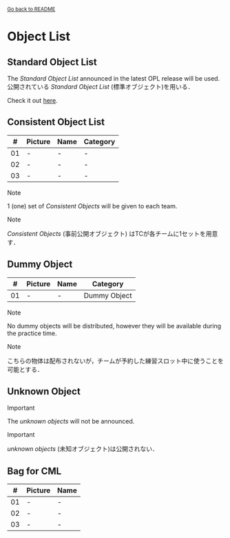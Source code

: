 <sub>[Go back to README](../../../README_en.md)</sub>

# Object List

## Standard Object List

The *Standard Object List* announced in the latest OPL release will be used. \
公開されている *Standard Object List* (標準オブジェクト)を用いる．

Check it out [here](https://github.com/RoboCupAtHomeJP/AtHome2024/releases/download/v1.0.0-opl/RCJ2024_OPL_Standard_Object_List_v1.0.0.pdf).

<!-- | # | Picture | Name | Category |
| --- | --- | --- | --- |
| 01 | - | - | - |
| 02 | - | - | - |
| 03 | - | - | - |
| 04 | - | - | - |
| 05 | - | - | - |
| 06 | - | - | - |
| 07 | - | - | - |
| 08 | - | - | - |
| 09 | - | - | - | -->


## Consistent Object List

| # | Picture | Name | Category |
| --- | --- | --- | --- |
| 01 | - | - | - |
| 02 | - | - | - |
| 03 | - | - | - |

> [!NOTE]
> 1 (one) set of *Consistent Objects* will be given to each team.

> [!NOTE]
> *Consistent Objects* (事前公開オブジェクト) はTCが各チームに1セットを用意す．

## Dummy Object

| # | Picture | Name | Category |
| --- | --- | --- | --- |
| 01 | - | - | Dummy Object |

> [!NOTE]
> No dummy objects will be distributed, however they will be available during the practice time.

> [!NOTE]
> こちらの物体は配布されないが，チームが予約した練習スロット中に使うことを可能とする．


## Unknown Object

> [!IMPORTANT]
> The *unknown objects* will not be announced.

> [!IMPORTANT]
> *unknown objects* (未知オブジェクト)は公開されない．


## Bag for CML

| # | Picture | Name |
| --- | --- | --- |
| 01 | - | - |
| 02 | - | - |
| 03 | - | - |
